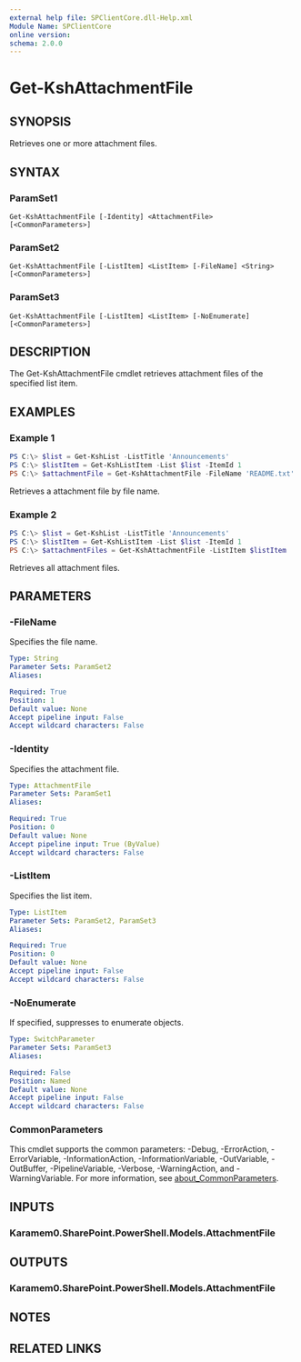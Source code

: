 ```yaml
---
external help file: SPClientCore.dll-Help.xml
Module Name: SPClientCore
online version:
schema: 2.0.0
---
```


# Get-KshAttachmentFile

## SYNOPSIS
Retrieves one or more attachment files.

## SYNTAX

### ParamSet1
```
Get-KshAttachmentFile [-Identity] <AttachmentFile> [<CommonParameters>]
```

### ParamSet2
```
Get-KshAttachmentFile [-ListItem] <ListItem> [-FileName] <String> [<CommonParameters>]
```

### ParamSet3
```
Get-KshAttachmentFile [-ListItem] <ListItem> [-NoEnumerate] [<CommonParameters>]
```

## DESCRIPTION
The Get-KshAttachmentFile cmdlet retrieves attachment files of the specified list item.

## EXAMPLES

### Example 1
```powershell
PS C:\> $list = Get-KshList -ListTitle 'Announcements'
PS C:\> $listItem = Get-KshListItem -List $list -ItemId 1
PS C:\> $attachmentFile = Get-KshAttachmentFile -FileName 'README.txt'
```

Retrieves a attachment file by file name.

### Example 2
```powershell
PS C:\> $list = Get-KshList -ListTitle 'Announcements'
PS C:\> $listItem = Get-KshListItem -List $list -ItemId 1
PS C:\> $attachmentFiles = Get-KshAttachmentFile -ListItem $listItem
```

Retrieves all attachment files.

## PARAMETERS

### -FileName
Specifies the file name.

```yaml
Type: String
Parameter Sets: ParamSet2
Aliases:

Required: True
Position: 1
Default value: None
Accept pipeline input: False
Accept wildcard characters: False
```

### -Identity
Specifies the attachment file.

```yaml
Type: AttachmentFile
Parameter Sets: ParamSet1
Aliases:

Required: True
Position: 0
Default value: None
Accept pipeline input: True (ByValue)
Accept wildcard characters: False
```

### -ListItem
Specifies the list item.

```yaml
Type: ListItem
Parameter Sets: ParamSet2, ParamSet3
Aliases:

Required: True
Position: 0
Default value: None
Accept pipeline input: False
Accept wildcard characters: False
```

### -NoEnumerate
If specified, suppresses to enumerate objects.

```yaml
Type: SwitchParameter
Parameter Sets: ParamSet3
Aliases:

Required: False
Position: Named
Default value: None
Accept pipeline input: False
Accept wildcard characters: False
```

### CommonParameters
This cmdlet supports the common parameters: -Debug, -ErrorAction, -ErrorVariable, -InformationAction, -InformationVariable, -OutVariable, -OutBuffer, -PipelineVariable, -Verbose, -WarningAction, and -WarningVariable. For more information, see [about_CommonParameters](http://go.microsoft.com/fwlink/?LinkID=113216).

## INPUTS

### Karamem0.SharePoint.PowerShell.Models.AttachmentFile

## OUTPUTS

### Karamem0.SharePoint.PowerShell.Models.AttachmentFile

## NOTES

## RELATED LINKS
